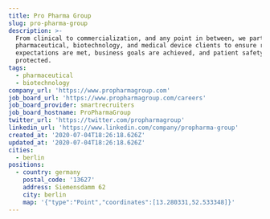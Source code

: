 ```yaml
---
title: Pro Pharma Group
slug: pro-pharma-group
description: >-
  From clinical to commercialization, and any point in between, we partner with
  pharmaceutical, biotechnology, and medical device clients to ensure regulatory
  expectations are met, business goals are achieved, and patient safety is
  protected.
tags:
  - pharmaceutical
  - biotechnology
company_url: 'https://www.propharmagroup.com'
job_board_url: 'https://www.propharmagroup.com/careers'
job_board_provider: smartrecruiters
job_board_hostname: ProPharmaGroup
twitter_url: 'https://twitter.com/propharmagroup'
linkedin_url: 'https://www.linkedin.com/company/propharma-group'
created_at: '2020-07-04T18:26:18.626Z'
updated_at: '2020-07-04T18:26:18.626Z'
cities:
  - berlin
positions:
  - country: germany
    postal_code: '13627'
    address: Siemensdamm 62
    city: berlin
    map: '{"type":"Point","coordinates":[13.280331,52.533348]}'
---
```



